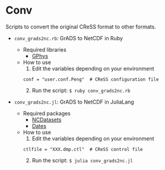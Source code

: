 # Conv
Scripts to convert the original CReSS format to other formats.

* `conv_grads2nc.rb`: GrADS to NetCDF in Ruby
  * Required libraries
    * [GPhys](https://rubygems.org/gems/gphys/)
  * How to use
    1. Edit the variables depending on your environment
    ```
    conf = "user.conf.Peng"  # CReSS configuration file
    ```
    2. Run the script: `$ ruby conv_grads2nc.rb`

* `conv_grads2nc.jl`: GrADS to NetCDF in JuliaLang
  * Required packages
    * [NCDatasets](https://alexander-barth.github.io/NCDatasets.jl/stable/)
    * [Dates](https://docs.julialang.org/en/v1/stdlib/Dates/)
  * How to use
    1. Edit the variables depending on your environment
    ```
    ctlfile = "XXX.dmp.ctl"  # CReSS control file
    ```
    2. Run the script: `$ julia conv_grads2nc.jl`

